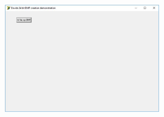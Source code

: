 ![alt tag](https://raw.githubusercontent.com/davidejones/delphi-experiments/master/writebmp/writebmp.JPG)